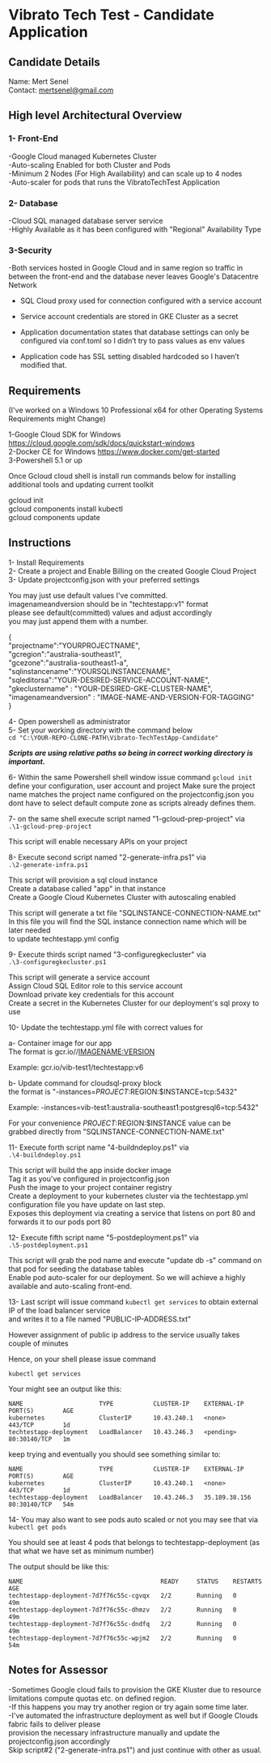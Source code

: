 # Vibrato Tech Test - Candidate Application

## Candidate Details
Name: Mert Senel <br/>
Contact: mertsenel@gmail.com <br/>

## High level Architectural Overview

### 1- Front-End  <br/>
-Google Cloud managed Kubernetes Cluster <br/>
-Auto-scaling Enabled for both Cluster and Pods  <br/>
-Minimum 2 Nodes (For High Availability) and can scale up to 4 nodes <br/>
-Auto-scaler for pods that runs the VibratoTechTest Application <br/>
	
### 2- Database <br/>
-Cloud SQL managed database server service <br/>
-Highly Available as it has been configured with "Regional" Availability Type <br/>

### 3-Security<br/>
-Both services hosted in Google Cloud and in same region so traffic in between the front-end and the database never leaves Google's Datacentre Network <br/>
- SQL Cloud proxy used for connection configured with a service account <br/>
- Service account credentials are stored in GKE Cluster as a secret <br/>
	
- Application documentation states that database settings can only be configured via conf.toml so I didn’t try to pass values as env values  <br/>
- Application code has SSL setting disabled hardcoded so I haven’t modified that. <br/>
	
## Requirements
(I've worked on a Windows 10 Professional x64 for other Operating Systems Requirements might Change) <br/>

1-Google Cloud SDK for Windows https://cloud.google.com/sdk/docs/quickstart-windows  <br/>
2-Docker CE for Windows https://www.docker.com/get-started  <br/>
3-Powershell 5.1 or up <br/>

Once Gcloud cloud shell is install run commands below for installing additional tools and updating current toolkit <br/>

gcloud init <br/>
gcloud components install kubectl <br/>
gcloud components update <br/>



## Instructions
1- Install Requirements <br/>
2- Create a project and Enable Billing on the created Google Cloud Project  <br/>
3- Update projectconfig.json with your preferred settings  <br/>

You may just use default values I've committed.  <br/>
imagenameandversion should be in "techtestapp:v1" format <br/>
please see default(committed) values and adjust accordingly  <br/>
you may just append them with a number.  <br/>

{<br/>
"projectname":"YOURPROJECTNAME",  <br/>
"gcregion":"australia-southeast1", <br/>
"gcezone":"australia-southeast1-a", <br/>
"sqlinstancename":"YOURSQLINSTANCENAME", <br/>
"sqleditorsa":"YOUR-DESIRED-SERVICE-ACCOUNT-NAME", <br/>
"gkeclustername" : "YOUR-DESIRED-GKE-CLUSTER-NAME", <br/>
"imagenameandversion" : "IMAGE-NAME-AND-VERSION-FOR-TAGGING"  <br/>
}<br/>


4- Open powershell as administrator  <br/>
5- Set your working directory with the command below <br/>
`cd "C:\YOUR-REPO-CLONE-PATH\Vibrato-TechTestApp-Candidate"` 

***Scripts are using relative paths so being in correct working directory is important.***

6-  Within the same Powershell shell window issue command `gcloud init` 
	define your configuration, user account and project
	Make sure the project name matches the project name configured on the projectconfig.json
	you dont have to select default compute zone as scripts already defines them. 
	
7- on the same shell execute script named "1-gcloud-prep-project" via <br/>
`.\1-gcloud-prep-project`  <br/>

This script will enable necessary APIs on your project <br/>

8- Execute second script named "2-generate-infra.ps1” via <br/>
`.\2-generate-infra.ps1` <br/>
		
This script will provision a sql cloud instance <br/>
Create a database called "app" in that instance <br/>
Create a Google Cloud Kubernetes Cluster with autoscaling enabled  <br/>
	
This script will generate a txt file "SQLINSTANCE-CONNECTION-NAME.txt"  <br/>
In this file you will find the SQL instance connection name which will be later needed  <br/>
to update techtestapp.yml config   <br/>
	
9-  Execute thirds script named "3-configuregkecluster"  via <br/>
`.\3-configuregkecluster.ps1`<br/>
		
This script will generate a service account <br/>
Assign Cloud SQL Editor role to this service account <br/>
Download private key credentials for this account  <br/>
Create a secret in the Kubernetes Cluster for our deployment's sql proxy to use <br/>

10- Update the techtestapp.yml file with correct values for <br/>

a- Container image for our app   <br/>
The format is gcr.io/<YOUR-PROJECT-ID>/<IMAGENAME:VERSION>  <br/>

Example: gcr.io/vib-test1/techtestapp:v6 <br/>

b- Update command for cloudsql-proxy block <br/>
the format is "-instances=$PROJECT:$REGION:$INSTANCE=tcp:5432" <br/>
	
Example: -instances=vib-test1:australia-southeast1:postgresql6=tcp:5432" <br/>

For your convenience $PROJECT:$REGION:$INSTANCE value can be <br/>
grabbed directly from "SQLINSTANCE-CONNECTION-NAME.txt" 
	
11- Execute forth script name "4-buildndeploy.ps1" via  <br/>
`.\4-buildndeploy.ps1` <br/>
	
This script will build the app inside docker image  <br/>
Tag it as you've configured in projectconfig.json <br/>
Push the image to your project container registry <br/>
Create a deployment to your kubernetes cluster via the techtestapp.yml configuration file you have update on last step. <br/>
Exposes this deployment via creating a service that listens on port 80 and forwards it to our pods port 80 <br/>
	
12- Execute fifth script name "5-postdeployment.ps1" via <br/>
`.\5-postdeployment.ps1` <br/>
	
This script will grab the pod name and execute "update db -s" command on that pod for seeding the database tables <br/>
Enable pod auto-scaler for our deployment. So we will achieve a highly available and auto-scaling front-end.  <br/>
	
	
13- Last script will issue command `kubectl get services` to obtain external IP of the load balancer service <br/>
and writes it to a file named "PUBLIC-IP-ADDRESS.txt"  <br/>
	
However assignment of public ip address to the service usually takes couple of minutes <br/>
	
Hence, on your shell please issue command <br/>
	
`kubectl get services`  <br/>
	
Your might see an output like this:  <br/>
	
	NAME                     TYPE           CLUSTER-IP    EXTERNAL-IP   PORT(S)        AGE 
	kubernetes               ClusterIP      10.43.240.1   <none>        443/TCP        1d 
	techtestapp-deployment   LoadBalancer   10.43.246.3   <pending>     80:30140/TCP   1m 
	
keep trying and eventually you should see something similar to:  <br/>

	NAME                     TYPE           CLUSTER-IP    EXTERNAL-IP     PORT(S)        AGE 
	kubernetes               ClusterIP      10.43.240.1   <none>          443/TCP        1d 
	techtestapp-deployment   LoadBalancer   10.43.246.3   35.189.38.156   80:30140/TCP   54m 
	
	
14- You may also want to see pods auto scaled or not  you may see that via  <br/>
`kubectl get pods`  <br/>
	
You should see at least 4 pods that belongs to techtestapp-deployment (as that what we have set as minimum number) <br/>
	
The output should be like this:  <br/>
	
	NAME                                      READY     STATUS    RESTARTS   AGE 
	techtestapp-deployment-7d7f76c55c-cgvqx   2/2       Running   0          49m 
	techtestapp-deployment-7d7f76c55c-dhmzv   2/2       Running   0          49m 
	techtestapp-deployment-7d7f76c55c-dndfq   2/2       Running   0          49m 
	techtestapp-deployment-7d7f76c55c-wpjm2   2/2       Running   0          54m 
	
	
	

## Notes for Assessor
-Sometimes Google cloud fails to provision the GKE Kluster due to resource limitations compute quotas etc. on defined region. <br/> 
-If this happens you may try another region or try again some time later. <br/>
-I've automated the infrastructure deployment as well but if Google Clouds fabric fails to deliver please <br/>
provision the necessary infrastructure manually and update the projectconfig.json accordingly <br/>
Skip script#2 ("2-generate-infra.ps1") and just continue with other as usual.  <br/>
	











